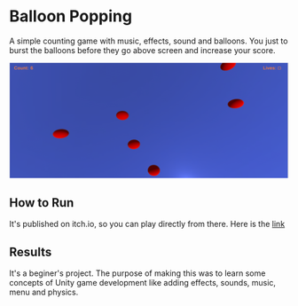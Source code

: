# Balloon Popping

A simple counting game with music, effects, sound and balloons. You just to burst the balloons before they go above screen and increase your score.

![GamePlay](Assets/play1.png)

## How to Run

It's published on itch.io, so you can play directly from there. Here is the [link](https://dsmeena.itch.io/balon-burst)

## Results

It's a beginer's project. The purpose of making this was to learn some concepts of Unity game development like adding effects, sounds, music, menu and physics.